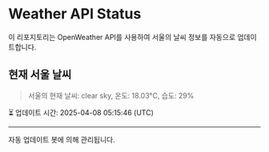 
# Weather API Status

이 리포지토리는 OpenWeather API를 사용하여 서울의 날씨 정보를 자동으로 업데이트합니다.

## 현재 서울 날씨
> 서울의 현재 날씨: clear sky, 온도: 18.03°C, 습도: 29%

⏳ 업데이트 시간: 2025-04-08 05:15:46 (UTC)

---
자동 업데이트 봇에 의해 관리됩니다.
